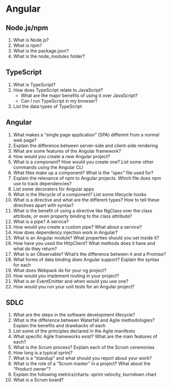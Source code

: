 # Angular

## Node.js/npm
1.	What is Node.js?
2.	What is npm?
3.	What is the package.json?
4.	What is the node_modules folder?

## TypeScript
1.	What is TypeScript?
2.	How does TypeScript relate to JavaScript? 
	- What are the major benefits of using it over JavaScript?
	- Can I run TypeScript in my browser?
3.	List the data types of TypeScript

## Angular
1.	What makes a “single page application” (SPA) different from a normal web page?
2.	Explain the difference between server-side and client-side rendering
3.	What are some features of the Angular framework?
4.	How would you create a new Angular project?
5.	What is a component? How would you create one? List some other commands using the Angular CLI
6.	What files make up a component? What is the “spec” file used for?
7.	Explain the relevance of npm to Angular projects. Which file does npm use to track dependencies?
8.	List some decorators for Angular apps
9.	What is the lifecycle of a component? List some lifecycle hooks
10.	What is a directive and what are the different types? How to tell these directives apart with syntax?
11.	What is the benefit of using a directive like NgClass over the class attribute, or even property binding to the class attribute?
12.	What is a pipe? A service?
13.	How would you create a custom pipe? What about a service?
14.	How does dependency injection work in Angular?
15.	What is an Angular module? What properties should you set inside it?
16.	How have you used the HttpClient? What methods does it have and what do they return?
17.	What is an Observable? What’s the difference between it and a Promise?
18.	What forms of data binding does Angular support? Explain the syntax for each
19.	What does Webpack do for your ng project?
20.	How would you implement routing in your project?
21.	What is an EventEmitter and when would you use one?
22.	How would you run your unit tests for an Angular project?

## SDLC
1.	What are the steps in the software development lifecycle?
2.	What is the difference between Waterfall and Agile methodologies? Explain the benefits and drawbacks of each
3.	List some of the principles declared in the Agile manifesto
4.	What specific Agile frameworks exist? What are the main features of each?
5.	What is the Scrum process? Explain each of the Scrum ceremonies
6.	How long is a typical sprint?
7.	What is a “standup” and what should you report about your work?
8.	What is the role of a “Scrum master” in a project? What about the “Product owner”?
9.	Explain the following metrics/charts: sprint velocity, burndown chart
10.	What is a Scrum board?